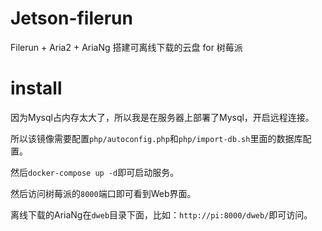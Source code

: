 # Jetson-filerun

Filerun + Aria2 + AriaNg 搭建可离线下载的云盘 for 树莓派

# install

因为Mysql占内存太大了，所以我是在服务器上部署了Mysql，开启远程连接。

所以该镜像需要配置`php/autoconfig.php`和`php/import-db.sh`里面的数据库配置。

然后`docker-compose up -d`即可启动服务。

然后访问树莓派的`8000`端口即可看到Web界面。

离线下载的AriaNg在`dweb`目录下面，比如：`http://pi:8000/dweb/`即可访问。
